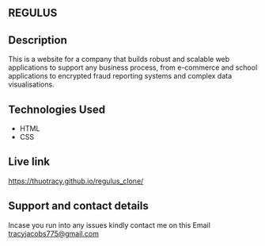 ## REGULUS
## Description

This is a website for a company that builds robust and scalable web applications to support any business process, from e-commerce and school applications to encrypted fraud reporting systems and complex data visualisations.

## Technologies Used
* HTML
* CSS

## Live link
https://thuotracy.github.io/regulus_clone/

## Support and contact details
Incase you run into any issues kindly contact me on this Email tracyjacobs775@gmail.com
